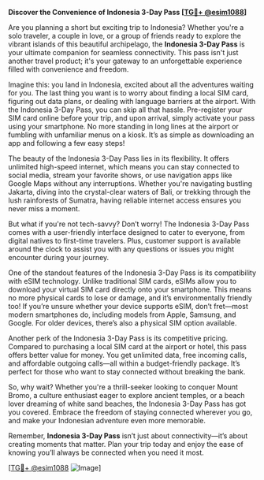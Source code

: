**Discover the Convenience of Indonesia 3-Day Pass [[TG💪+ @esim1088](https://t.me/s/esim1088)]**

Are you planning a short but exciting trip to Indonesia? Whether you're a solo traveler, a couple in love, or a group of friends ready to explore the vibrant islands of this beautiful archipelago, the **Indonesia 3-Day Pass** is your ultimate companion for seamless connectivity. This pass isn't just another travel product; it's your gateway to an unforgettable experience filled with convenience and freedom.

Imagine this: you land in Indonesia, excited about all the adventures waiting for you. The last thing you want is to worry about finding a local SIM card, figuring out data plans, or dealing with language barriers at the airport. With the Indonesia 3-Day Pass, you can skip all that hassle. Pre-register your SIM card online before your trip, and upon arrival, simply activate your pass using your smartphone. No more standing in long lines at the airport or fumbling with unfamiliar menus on a kiosk. It’s as simple as downloading an app and following a few easy steps!

The beauty of the Indonesia 3-Day Pass lies in its flexibility. It offers unlimited high-speed internet, which means you can stay connected to social media, stream your favorite shows, or use navigation apps like Google Maps without any interruptions. Whether you're navigating bustling Jakarta, diving into the crystal-clear waters of Bali, or trekking through the lush rainforests of Sumatra, having reliable internet access ensures you never miss a moment.

But what if you're not tech-savvy? Don’t worry! The Indonesia 3-Day Pass comes with a user-friendly interface designed to cater to everyone, from digital natives to first-time travelers. Plus, customer support is available around the clock to assist you with any questions or issues you might encounter during your journey.

One of the standout features of the Indonesia 3-Day Pass is its compatibility with eSIM technology. Unlike traditional SIM cards, eSIMs allow you to download your virtual SIM card directly onto your smartphone. This means no more physical cards to lose or damage, and it’s environmentally friendly too! If you’re unsure whether your device supports eSIM, don’t fret—most modern smartphones do, including models from Apple, Samsung, and Google. For older devices, there’s also a physical SIM option available.

Another perk of the Indonesia 3-Day Pass is its competitive pricing. Compared to purchasing a local SIM card at the airport or hotel, this pass offers better value for money. You get unlimited data, free incoming calls, and affordable outgoing calls—all within a budget-friendly package. It’s perfect for those who want to stay connected without breaking the bank.

So, why wait? Whether you're a thrill-seeker looking to conquer Mount Bromo, a culture enthusiast eager to explore ancient temples, or a beach lover dreaming of white sand beaches, the Indonesia 3-Day Pass has got you covered. Embrace the freedom of staying connected wherever you go, and make your Indonesian adventure even more memorable.

Remember, **Indonesia 3-Day Pass** isn’t just about connectivity—it’s about creating moments that matter. Plan your trip today and enjoy the ease of knowing you’ll always be connected when you need it most. 

[[TG💪+ @esim1088](https://t.me/s/esim1088) ![Image](https://i.postimg.cc/Y0z9fWf4/image.png)]